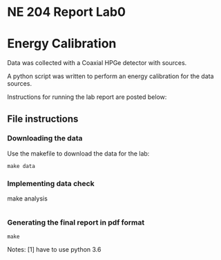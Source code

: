 # NE 204 Report Lab0

# Energy Calibration

Data was collected with a Coaxial HPGe detector with  sources.

A python script was written to perform an energy calibration for the data
sources.

Instructions for running the lab report are posted below:

## File instructions

### Downloading the data

Use the makefile to download the data for the lab:

```
make data

```
### Implementing data check

make analysis
```
```

### Generating the final report in pdf format

```
make
```

Notes: [1] have to use python 3.6
